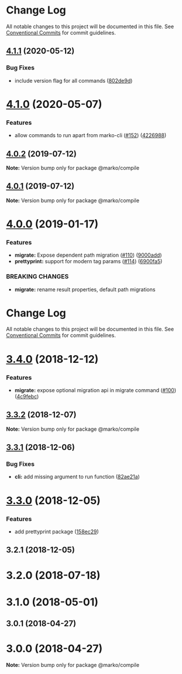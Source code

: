 # Change Log

All notable changes to this project will be documented in this file.
See [Conventional Commits](https://conventionalcommits.org) for commit guidelines.

## [4.1.1](https://github.com/marko-js/cli/compare/@marko/compile@4.1.0...@marko/compile@4.1.1) (2020-05-12)


### Bug Fixes

* include version flag for all commands ([802de9d](https://github.com/marko-js/cli/commit/802de9daa9e70b2912b5a718352f667d7bc2eb03))





# [4.1.0](https://github.com/marko-js/cli/compare/@marko/compile@4.0.2...@marko/compile@4.1.0) (2020-05-07)


### Features

* allow commands to run apart from marko-cli ([#152](https://github.com/marko-js/cli/issues/152)) ([4226988](https://github.com/marko-js/cli/commit/42269889bdf89e3811e465852ad0061e8e06cd03))





## [4.0.2](https://github.com/marko-js/cli/compare/@marko/compile@4.0.1...@marko/compile@4.0.2) (2019-07-12)

**Note:** Version bump only for package @marko/compile





## [4.0.1](https://github.com/marko-js/cli/compare/@marko/compile@4.0.0...@marko/compile@4.0.1) (2019-07-12)

**Note:** Version bump only for package @marko/compile





<a name="4.0.0"></a>
# [4.0.0](https://github.com/marko-js/cli/compare/@marko/compile@3.4.0...@marko/compile@4.0.0) (2019-01-17)


### Features

* **migrate:** Expose dependent path migration ([#110](https://github.com/marko-js/cli/issues/110)) ([9000add](https://github.com/marko-js/cli/commit/9000add))
* **prettyprint:** support for modern tag params ([#114](https://github.com/marko-js/cli/issues/114)) ([6900fa5](https://github.com/marko-js/cli/commit/6900fa5))


### BREAKING CHANGES

* **migrate:** rename result properties, default path migrations




# Change Log

All notable changes to this project will be documented in this file.
See [Conventional Commits](https://conventionalcommits.org) for commit guidelines.

# [3.4.0](https://github.com/marko-js/cli/compare/@marko/compile@3.3.2...@marko/compile@3.4.0) (2018-12-12)


### Features

* **migrate:** expose optional migration api in migrate command ([#100](https://github.com/marko-js/cli/issues/100)) ([4c9febc](https://github.com/marko-js/cli/commit/4c9febc))





## [3.3.2](https://github.com/marko-js/cli/compare/@marko/compile@3.3.1...@marko/compile@3.3.2) (2018-12-07)

**Note:** Version bump only for package @marko/compile





## [3.3.1](https://github.com/marko-js/cli/compare/@marko/compile@3.3.0...@marko/compile@3.3.1) (2018-12-06)


### Bug Fixes

* **cli:** add missing argument to run function ([82ae21a](https://github.com/marko-js/cli/commit/82ae21a))





# [3.3.0](https://github.com/marko-js/cli/compare/@marko/compile@3.2.1...@marko/compile@3.3.0) (2018-12-05)


### Features

* add prettyprint package ([158ec29](https://github.com/marko-js/cli/commit/158ec29))





## 3.2.1 (2018-12-05)



# 3.2.0 (2018-07-18)



# 3.1.0 (2018-05-01)



## 3.0.1 (2018-04-27)



# 3.0.0 (2018-04-27)

**Note:** Version bump only for package @marko/compile
